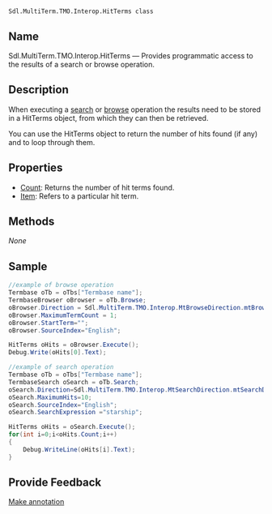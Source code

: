 

# 
    Sdl.MultiTerm.TMO.Interop.HitTerms class



## Name

Sdl.MultiTerm.TMO.Interop.HitTerms —          Provides programmatic access to the results of a search or browse operation.



## Description



When executing a [search](Sdl.MultiTerm.TMO.Interop.Termbase.Browse.html) or [browse](Sdl.MultiTerm.TMO.Interop.Termbase.Search.html) operation the results need to be stored in a HitTerms object, from which they can then be retrieved.

You can use the HitTerms object to return the number of hits found (if any) and to loop through them.



## Properties

* [Count](Sdl.MultiTerm.TMO.Interop.HitTerms.Count.html): Returns the number of hit terms found.
* [Item](Sdl.MultiTerm.TMO.Interop.HitTerms.Item.html): Refers to a particular hit term.




## Methods
*None*


## Sample


```cs
//example of browse operation
Termbase oTb = oTbs["Termbase name"];
TermbaseBrowser oBrowser = oTb.Browse;
oBrowser.Direction = Sdl.MultiTerm.TMO.Interop.MtBrowseDirection.mtBrowseDown;
oBrowser.MaximumTermCount = 1;
oBrowser.StartTerm="";
oBrowser.SourceIndex="English";

HitTerms oHits = oBrowser.Execute();
Debug.Write(oHits[0].Text);

//example of search operation
Termbase oTb = oTbs["Termbase name"];
TermbaseSearch oSearch = oTb.Search;
oSearch.Direction=Sdl.MultiTerm.TMO.Interop.MtSearchDirection.mtSearchDown;
oSearch.MaximumHits=10;
oSearch.SourceIndex="English";
oSearch.SearchExpression ="starship";

HitTerms oHits = oSearch.Execute();
for(int i=0;i<oHits.Count;i++)
{
   	Debug.WriteLine(oHits[i].Text);
}
```



## Provide Feedback

[Make annotation](mailto:sdk-feedback@sdl.com&amp;subject=Reference%20for%20Sdl.MultiTerm.TMO.Interop.HitTerms)

